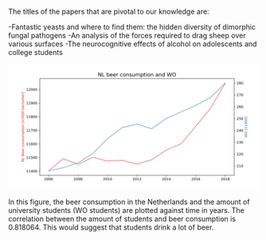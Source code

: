 The titles of the papers that are pivotal to our knowledge are:

  -Fantastic yeasts and where to find them: the hidden diversity of dimorphic fungal pathogens
  -An analysis of the forces required to drag sheep over various surfaces
  -The neurocognitive effects of alcohol on adolescents and college students

![NL beer consumption and WO](beer.png)

In this figure, the beer consumption in the Netherlands and the amount of university students (WO students) are plotted against time in years. The correlation between the amount of students and beer consumption is 0.818064. This would suggest that students drink a lot of beer.